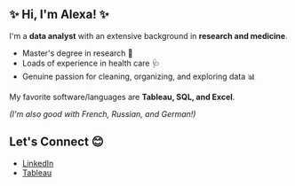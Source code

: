 ## ✨ Hi, I'm Alexa! ✨


I'm a **data analyst** with an extensive background in **research and medicine**. 

* Master's degree in research 🔬 <br>
* Loads of experience in health care 🩺 <br>
* Genuine passion for cleaning, organizing, and exploring data 📊 

My favorite software/languages are **Tableau, SQL, and Excel**. <br>

<i>(I'm also good with French, Russian, and German!)</i>


## Let's Connect 😊

- <a href="https://www.linkedin.com/in/alexandraburdewick/">LinkedIn</a>
- <a href="https://public.tableau.com/app/profile/alexandra.krasnogorska">Tableau</a> 

<b>
